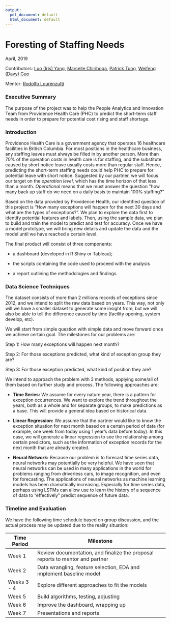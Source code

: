 ```yaml
---
output:
  pdf_document: default
  html_document: default
---
```

# Foresting of Staffing Needs


April, 2019                               


Contributors: [Luo (Iris) Yang](https://github.com/lyiris22), [Marcelle Chiriboga](https://github.com/mchiriboga), [Patrick Tung](https://github.com/tungpatrick), [Weifeng (Davy) Guo](https://github.com/DavyGuo)

Mentor: [Rodolfo Lourenzutti](https://github.com/Lourenzutti)


### Executive Summary

The purpose of the project was to help the People Analytics and Innovation Team from Providence Health Care (PHC) to predict the short-term staff needs in order to prepare for potential cost rising and staff shortage.


### Introduction

Providence Health Care is a government agency that operates 16 healthcare facilities in British Columbia. For most positions in the healthcare business, any staffing leaves must always be filled in by another person. More than 70% of the operation costs in health care is for staffing, and the substitute caused by short notice leave usually costs more than regular staff. Hence, predicting the short-term staffing needs could help PHC to prepare for potential leave with short notice. Suggested by our partner, we will focus our target on the *operation level*, which has the time horizon of that less than a month. *Operational* means that we must answer the question "how many back up staff do we need on a daily basis to maintain 100% staffing?"

Based on the data provided by Providence Health, our identified question of this project is “How many exceptions will happen for the next 30 days and what are the types of exceptions?”. We plan to explore the data first to identify potential features and labels. Then, using the sample data, we plan to build and train the model to predict and test for accuracy. Once we have a model prototype, we will bring new details and update the data and the model until we have reached a certain level.

The final product will consist of three components:

- a dashboard (developed in R Shiny or Tableau);

- the scripts containing the code used to proceed with the analysis

- a report outlining the methodologies and findings.


### Data Science Techniques

The dataset consists of more than 2 millions records of exceptions since 2012, and we intend to split the raw data based on years. This way, not only will we have a smaller dataset to generate some insight from, but we will also be able to tell the difference caused by time (facility opening, system develop, etc).  

We will start from simple question with simple data and move forward once we achieve certain goal. The milestones for our problems are:

Step 1: How many exceptions will happen next month?

Step 2: For those exceptions predicted, what kind of exception group they are?

Step 3: For those exception predicted, what kind of position they are?


We intend to approach the problem with 3 methods, applying some/all of them based on further study and process. The following approaches are:

- **Time Series:** We assume for every nature year, there is a pattern for exception occurrences. We want to explore the trend throughout the years, both as a whole and for separate groups, to make predictions as a base. This will provide a general idea based on historical data.

- **Linear Regression:** We assume that the partner would like to know the exception situation for next month based on a certain period of data (for example, one week from today using 1 year’s data before today). In this case, we will generate a linear regression to see the relationship among certain predictors, such as the information of exception records for the next month that are already created.

- **Neural Network:** Because our problem is to forecast time series data, neural networks may potentially be very helpful. We have seen that neural networks can be used in many applications in the world for problems ranging from driverless cars, to image recognition, and even for forecasting. The applications of neural networks as machine learning models has been dramatically increasing. Especially for time series data, perhaps using LSTMs can allow use to learn the history of a sequence of data to “effectively” predict sequence of future data.


### Timeline and Evaluation

We have the following time schedule based on group discussion, and the actual process may be updated due to the reality situation:

| Time Period | Milestone |
|-----------------|-------------------------------------------------------------------------------|
| Week 1 | Review documentation, and finalize the proposal reports to mentor and partner |
| Week 2 | Data wrangling, feature selection, EDA and implement baseline model |
| Weeks 3 - 4 | Explore different approaches to fit the models |
| Week 5 | Build algorithms, testing, adjusting |
| Week 6 | Improve the dashboard, wrapping up |
| Week 7 | Presentations and reports |
